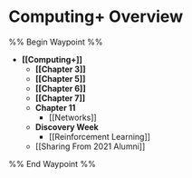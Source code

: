 # Computing+ Overview
%% Begin Waypoint %%
- **[[Computing+]]**
	- **[[Chapter 3]]**
	- **[[Chapter 5]]**
	- **[[Chapter 6]]**
	- **[[Chapter 7]]**
	- **Chapter 11**
		- [[Networks]]
	- **Discovery Week**
		- [[Reinforcement Learning]]
	- [[Sharing From 2021 Alumni]]

%% End Waypoint %%